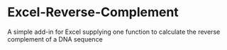 # Excel-Reverse-Complement
A simple add-in for Excel supplying one function to calculate the reverse complement of a DNA sequence
